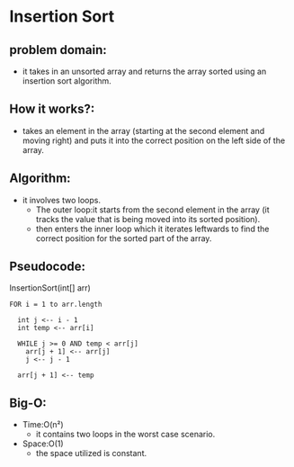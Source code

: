 # Insertion Sort

## problem domain:
- it takes in an unsorted array and returns the array sorted using an insertion sort algorithm.

## How it works?:
- takes an element in the array (starting at the second element and moving right) and puts it into the correct position on the left side of the array. 

## Algorithm:

* it involves two loops.
  - The outer loop:it starts from the second element in the array (it  tracks the value that is being moved into its sorted position).
  - then enters the inner loop which it iterates leftwards to find the correct position for the sorted part of the array.

## Pseudocode:
InsertionSort(int[] arr)

    FOR i = 1 to arr.length
    
      int j <-- i - 1
      int temp <-- arr[i]
      
      WHILE j >= 0 AND temp < arr[j]
        arr[j + 1] <-- arr[j]
        j <-- j - 1
        
      arr[j + 1] <-- temp

## Big-O:
- Time:O(n²) 
  * it contains two loops in the worst case scenario.
- Space:O(1)
  * the space utilized is constant.
